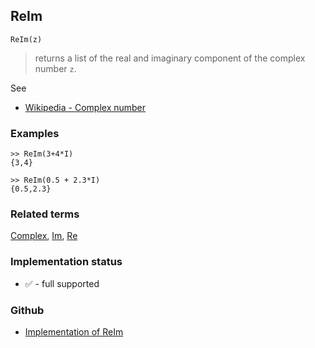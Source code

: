 ## ReIm

```
ReIm(z)
```

> returns a list of the real and imaginary component of the complex number `z`.
 
See
* [Wikipedia - Complex number](https://en.wikipedia.org/wiki/Complex_number)

### Examples

```
>> ReIm(3+4*I)
{3,4}

>> ReIm(0.5 + 2.3*I)
{0.5,2.3}
```

### Related terms 
[Complex](Complex.md), [Im](Im.md), [Re](Re.md) 






### Implementation status

* &#x2705; - full supported

### Github

* [Implementation of ReIm](https://github.com/axkr/symja_android_library/blob/master/symja_android_library/matheclipse-core/src/main/java/org/matheclipse/core/builtin/Arithmetic.java#L5029) 
